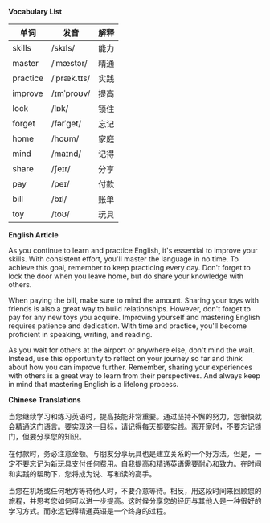 **Vocabulary List**

| 单词 | 发音 | 解释 |
|------|------|------|
| skills | /skɪls/ | 能力 |
| master | /ˈmæstər/ | 精通 |
| practice | /ˈpræk.tɪs/ | 实践 |
| improve | /ɪmˈproʊv/ | 提高 |
| lock | /lɒk/ | 锁住 |
| forget | /fərˈget/ | 忘记 |
| home | /hoʊm/ | 家庭 |
| mind | /maɪnd/ | 记得 |
| share | /ʃeɪr/ | 分享 |
| pay | /peɪ/ | 付款 |
| bill | /bɪl/ |账单 |
| toy | /toʊ/ | 玩具 |

**English Article**

As you continue to learn and practice English, it's essential to improve your skills. With consistent effort, you'll master the language in no time. To achieve this goal, remember to keep practicing every day. Don't forget to lock the door when you leave home, but do share your knowledge with others.

When paying the bill, make sure to mind the amount. Sharing your toys with friends is also a great way to build relationships. However, don't forget to pay for any new toys you acquire. Improving yourself and mastering English requires patience and dedication. With time and practice, you'll become proficient in speaking, writing, and reading.

As you wait for others at the airport or anywhere else, don't mind the wait. Instead, use this opportunity to reflect on your journey so far and think about how you can improve further. Remember, sharing your experiences with others is a great way to learn from their perspectives. And always keep in mind that mastering English is a lifelong process.

**Chinese Translations**

当您继续学习和练习英语时，提高技能非常重要。通过坚持不懈的努力，您很快就会精通这门语言。要实现这一目标，请记得每天都要实践。离开家时，不要忘记锁门，但要分享您的知识。

在付款时，务必注意金额。与朋友分享玩具也是建立关系的一个好方法。但是，一定不要忘记为新玩具支付任何费用。自我提高和精通英语需要耐心和致力。在时间和实践的帮助下，您将成为说、写和读的高手。

当您在机场或任何地方等待他人时，不要介意等待。相反，用这段时间来回顾您的旅程，并思考您如何可以进一步提高。这时候分享您的经历与其他人是一种很好的学习方式。而永远记得精通英语是一个终身的过程。
